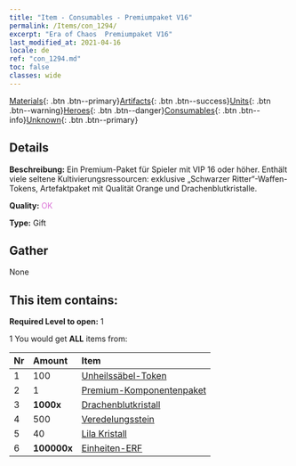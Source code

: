 ```yaml
---
title: "Item - Consumables - Premiumpaket V16"
permalink: /Items/con_1294/
excerpt: "Era of Chaos  Premiumpaket V16"
last_modified_at: 2021-04-16
locale: de
ref: "con_1294.md"
toc: false
classes: wide
---
```

 [Materials](/de/Items/){: .btn .btn--primary}[Artifacts](/de/Items/Artifacts/){: .btn .btn--success}[Units](/de/Items/Units/){: .btn .btn--warning}[Heroes](/de/Items/Heroes/){: .btn .btn--danger}[Consumables](/de/Items/Consumables/){: .btn .btn--info}[Unknown](/de/Items/Unknown/){: .btn .btn--primary}

## Details
 **Beschreibung:** Ein Premium-Paket für Spieler mit VIP 16 oder höher. Enthält viele seltene Kultivierungsressourcen: exklusive „Schwarzer Ritter“-Waffen-Tokens, Artefaktpaket mit Qualität Orange und Drachenblutkristalle.

 **Quality:** <span style="color: #DA70D6">OK</span>

 **Type:** Gift

## Gather

  None

## This item contains:

 **Required Level to open:** 1

 1 You would get **ALL** items  from:

  | Nr | Amount |     Item    |
  |:---|:-------|:------------|
  | 1 | 100 | [Unheilssäbel-Token](/de/Items/con_979/) |  | 
  | 2 | 1 | [Premium-Komponentenpaket](/de/Items/con_1363/) |  | 
  | 3 |  **1000x** | [Drachenblutkristall](/de/Items/con_879/) |  | 
  | 4 | 500 | [Veredelungsstein](/de/Items/con_814/) |  | 
  | 5 | 40 | [Lila Kristall](/de/Items/con_720/) |  | 
  | 6 |  **100000x** | [Einheiten-ERF](/de/Items/con_902/) |  | 
